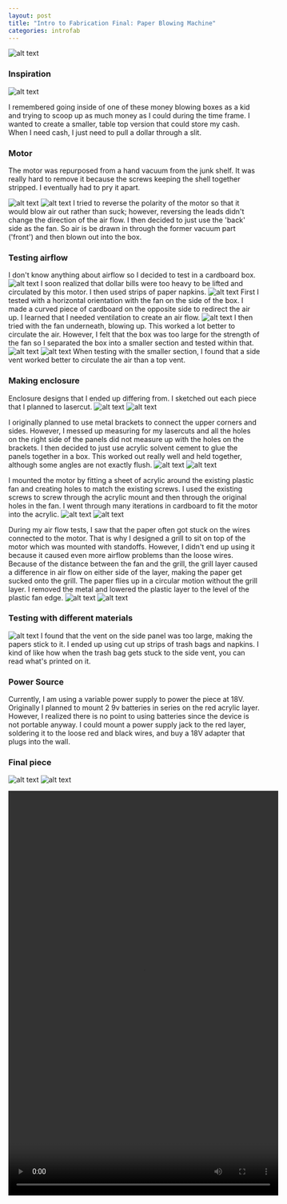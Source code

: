 ```yaml
---
layout: post
title: "Intro to Fabrication Final: Paper Blowing Machine"
categories: introfab
---
```

![alt text](/images/introfab/paperBlowingMachine/finalPiece.jpg)

### Inspiration ###
![alt text](/images/introfab/paperBlowingMachine/400_Money_Machine_CashCube.jpg)

I remembered going inside of one of these money blowing boxes as a kid and trying to scoop up as much money as I could during the time frame. I wanted to create a smaller, table top version that could store my cash. When I need cash, I just need to pull a dollar through a slit.

### Motor ###
The motor was repurposed from a hand vacuum from the junk shelf. It was really hard to remove it because the screws keeping the shell together stripped. I eventually had to pry it apart.

![alt text](/images/introfab/paperBlowingMachine/sharkHandVac.jpg)
![alt text](/images/introfab/paperBlowingMachine/motor.jpg)
I tried to reverse the polarity of the motor so that it would blow air out rather than suck; however, reversing the leads didn't change the direction of the air flow. I then decided to just use the 'back' side as the fan. So air is be drawn in through the former vacuum part ('front') and then blown out into the box.

### Testing airflow ###
I don't know anything about airflow so I decided to test in a cardboard box.
![alt text](/images/introfab/paperBlowingMachine/boxTest.jpg)
I soon realized that dollar bills were too heavy to be lifted and circulated by this motor. I then used strips of paper napkins.
![alt text](/images/introfab/paperBlowingMachine/testingMoney.jpg)
First I tested with a horizontal orientation with the fan on the side of the box. I made a curved piece of cardboard on the opposite side to redirect the air up. I learned that I needed ventilation to create an air flow.
![alt text](/images/introfab/paperBlowingMachine/horizontalOrientation.jpg)
I then tried with the fan underneath, blowing up. This worked a lot better to circulate the air. However, I felt that the box was too large for the strength of the fan so I separated the box into a smaller section and tested within that.
![alt text](/images/introfab/paperBlowingMachine/verticalOrientationLarge.jpg)
![alt text](/images/introfab/paperBlowingMachine/verticalOrientationSmall.jpg)
When testing with the smaller section, I found that a side vent worked better to circulate the air than a top vent.

### Making enclosure ###
Enclosure designs that I ended up differing from. I sketched out each piece that I planned to lasercut.
![alt text](/images/introfab/paperBlowingMachine/designSketch.jpg)
![alt text](/images/introfab/paperBlowingMachine/enclosureSketch.jpg)

I originally planned to use metal brackets to connect the upper corners and sides. However, I messed up measuring for my lasercuts and all the holes on the right side of the panels did not measure up with the holes on the brackets. I then decided to just use acrylic solvent cement to glue the panels together in a box. This worked out really well and held together, although some angles are not exactly flush.
![alt text](/images/introfab/paperBlowingMachine/acrylicBrackets.jpg)
![alt text](/images/introfab/paperBlowingMachine/acrylicEnclosureGlued.jpg)

I mounted the motor by fitting a sheet of acrylic around the existing plastic fan and creating holes to match the existing screws. I used the existing screws to screw through the acrylic mount and then through the original holes in the fan. I went through many iterations in cardboard to fit the motor into the acrylic.
![alt text](/images/introfab/paperBlowingMachine/motorMountTests.jpg)
![alt text](/images/introfab/paperBlowingMachine/motorMount.jpg)

During my air flow tests, I saw that the paper often got stuck on the wires connected to the motor. That is why I designed a grill to sit on top of the motor which was mounted with standoffs. However, I didn't end up using it because it caused even more airflow problems than the loose wires. Because of the distance between the fan and the grill, the grill layer caused a difference in air flow on either side of the layer, making the paper get sucked onto the grill. The paper flies up in a circular motion without the grill layer. I removed the metal and lowered the plastic layer to the level of the plastic fan edge.
![alt text](/images/introfab/paperBlowingMachine/grill.jpg)
![alt text](/images/introfab/paperBlowingMachine/motorMountWithGrill.jpg)

### Testing with different materials ###
![alt text](/images/introfab/paperBlowingMachine/finalTest.jpg)
I found that the vent on the side panel was too large, making the papers stick to it. I ended up using cut up strips of trash bags and napkins. I kind of like how when the trash bag gets stuck to the side vent, you can read what's printed on it.

### Power Source ###
Currently, I am using a variable power supply to power the piece at 18V. Originally I planned to mount 2 9v batteries in series on the red acrylic layer. However, I realized there is no point to using batteries since the device is not portable anyway. I could mount a power supply jack to the red layer, soldering it to the loose red and black wires, and buy a 18V adapter that plugs into the wall.

### Final piece ###
![alt text](/images/introfab/paperBlowingMachine/finalPiece.jpg)
![alt text](/images/introfab/paperBlowingMachine/finalPiece2.jpg)

<video src="https://github.com/jirrian/jirrian.github.io/blob/master/images/introfab/paperBlowingMachine/blowingMachineVideo.mp4?raw=true" width="540" height="810" controls preload></video>

